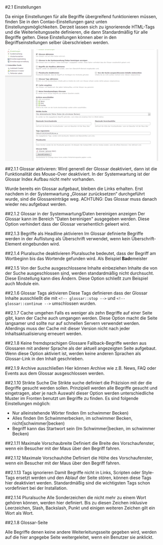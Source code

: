 #2.1 Einstellungen

Da einige Einstellungen für alle Begriffe übergreifend funktionieren müssen, finden Sie in den Contao-Einstellungen ganz unten Einstellungsmöglichkeiten. Derzeit lassen sich zu ignorierende HTML-Tags und die Weiterleitungsseite definieren, die dann Standardmäßig für alle Begriffe gelten. Diese Einstellungen können aber in den Begriffseinstellungen selber überschrieben werden.

![Einstellungen > Glossar Einstellungen](https://raw.githubusercontent.com/kbits/SWGlossar/kbits_doku_swglossar/documentation/images/Einstellungen.PNG)

##2.1.1 Glossar aktivieren:
Wird generell der Glossar deaktiviert, dann ist die Funktionalität des Mouse-Over deaktiviert. 
In der Systemwartung ist der Glossar Index Aufbau nicht mehr vorhanden.

Wurde bereits ein Glossar aufgebaut, bleiben die Links erhalten. Erst nachdem in der Systemwartung „Glossar zurücksetzen“ durchgeführt wurde, sind die Glossareinträge weg.
ACHTUNG: Das Glossar muss danach wieder neu aufgebaut werden.

##2.1.2 Glossar in der Systemwartung/Daten bereinigen anzeigen
Der Glossar kann im Bereich "Daten bereinigen" ausgegeben werden. Diese Option verhindert dass der Glossar versehentlich geleert wird.

##2.1.3 Begriffe als Headline aktivieren
Im Glossar definierte Begriffe werden in der Auflistung als Überschrift verwendet, wenn kein Überschrift-Element eingebunden wird.

##2.1.4 Pluralsuche deaktivieren
Pluralsuche bedeutet, dass der Begriff am Wortbeginn bis das Wortende gefunden wird. Als Beispiel **Bad**emeister 

##2.1.5 Von der Suche ausgeschlossene Inhalte einbeziehen
Inhalte die von der Suche ausgeschlossen sind, werden standardmäßig nicht durchsucht. Diese Einstellung kann dies Ändern. Diese Option schließt zum Beispiel auch Module ein.

##2.1.6 Glossar Tags aktivieren
Diese Tags definieren dass der Glossar Inhalte ausschließt die mit `<!-- glossar::stop -->` und `<!-- glossar::continue -->` umschlossen wurden.

##2.1.7 Cache umgehen
Falls es weniger als zehn Begriffe auf einer Seite gibt, kann der Cache auch umgangen werden. Diese Option macht die Seite langsamer und sollte nur auf schnellen Servern verwendet werden. Allerdings muss der Cache mit dieser Version nicht nach jeder Inhaltsaktualisierung erneuert werden.

##2.1.8 Keine fremdsprachigen Glossare
Fallback-Begriffe werden aus Glossaren mit anderer Sprache als der aktuell angezeigten Seite aufgebaut. Wenn diese Option aktiviert ist, werden keine anderen Sprachen als Glossar-Link in den Inhalt geschrieben.

##2.1.9 Archive ausschließen
Hier können Archive wie z.B. News, FAQ oder Events aus dem Glossar ausgeschlossen werden. 

##2.1.10 Strikte Suche
Die Strikte suche definiert die Präzision mit der die Begriffe gesucht werden sollen. Prinzipiell werden alle Begriffe gesucht und eingetragen, aber je nach Auswahl dieser Option werden unterschiedliche Muster im Fronten benutzt um Begriffe zu finden. Es sind folgende Einstellungen möglich:
-	Nur alleinstehende Wörter finden (Im schwimmer Becken)
-	Alles finden (Im Schwimmerbecken, im schwimmer Becken, nicht|schwimmer|becken)
-	Begriff kann das Startwort sein (Im Schwimmer|becken, im schwimmer Becken)

##2.1.11 Maximale Vorschaubreite
Definiert die Breite des Vorschaufenster, wenn ein Besucher mit der Maus über den Begriff fahren.

##2.1.12 Maximale Vorschauhöhe
Definiert die Höhe des Vorschaufenster, wenn ein Besucher mit der Maus über den Begriff fahren.

##2.1.13 Tags ignorieren
Damit Begriffe nicht in Links, Scripten oder Style-Tags  ersetzt werden und den Ablauf der Seite stören, können diese Tags hier deaktiviert werden. Standardmäßig sind die wichtigsten Tags schon vordefiniert bei der Installation.

##2.1.14 Pluralsuche
Alle Sonderzeichen die nicht mehr zu einem Wort gehören können, werden hier definiert. Bis zu diesen Zeichen inklusive Leerzeichen, Slash, Backslash, Punkt und einigen weiteren Zeichen gilt ein Wort als Wort.

##2.1.8 Glossar-Seite

Alle Begriffe denen keine andere Weiterleitungsseite gegeben wird, werden auf die hier angegebe Seite weitergeleitet, wenn ein Benutzer sie anklickt.
